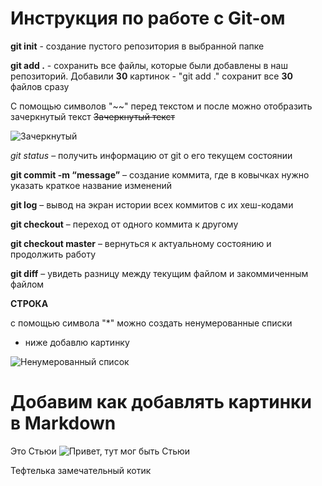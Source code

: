 # Инструкция по работе с Git-ом

**git init** - создание пустого репозитория в выбранной папке

**git add .** - сохранить все файлы, которые были добавлены в наш репозиторий. Добавили **30** картинок - "git add ." сохранит все **30** файлов сразу

С помощью символов "~~" перед текстом и после можно отобразить зачеркнутый текст
~~Зачеркнутый текст~~

![Зачеркнутый](https://snipp.ru/uploads/view/23a0721a50ee0700be93d059102dfd79.png)

*git status* – получить информацию от git о его текущем состоянии

**git commit -m “message”** – создание коммита, где в ковычках нужно указать краткое название изменений

**git log** – вывод на экран истории всех коммитов с их хеш-кодами

**git checkout** – переход от одного коммита к другому

**git checkout master** – вернуться к актуальному состоянию и продолжить работу

**git diff** – увидеть разницу между текущим файлом и закоммиченным файлом

**СТРОКА**

с помощью символа "*" можно создать ненумерованные списки
* ниже добавлю картинку

![Ненумерованный список](\C:\GB\L2\1-2.png)

# Добавим как добавлять картинки в Markdown
Это Стьюи
![Привет, тут мог быть Стьюи](stewie.jpg)

Тефтелька замечательный котик